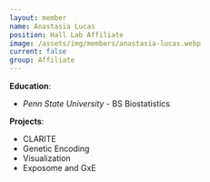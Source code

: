 ```yaml
---
layout: member
name: Anastasia Lucas
position: Hall Lab Affiliate
image: /assets/img/members/anastasia-lucas.webp
current: false
group: Affiliate
---
```


**Education**:

  * *Penn State University* - BS Biostatistics

**Projects**:

  * CLARITE
  * Genetic Encoding
  * Visualization
  * Exposome and GxE

